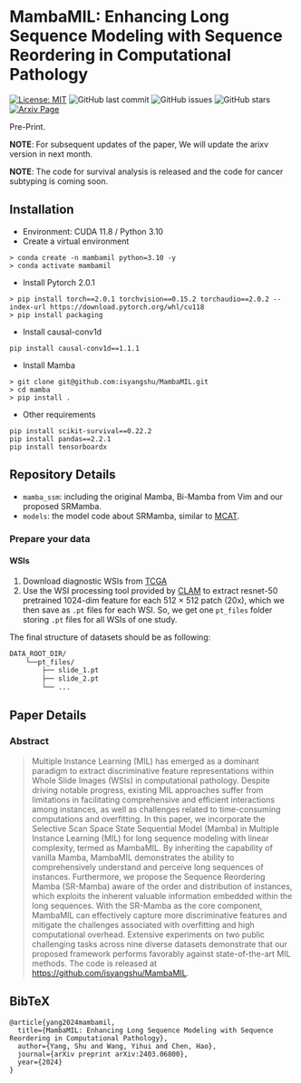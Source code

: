 # MambaMIL: Enhancing Long Sequence Modeling with Sequence Reordering in Computational Pathology

[![License: MIT](https://img.shields.io/badge/License-MIT-green.svg)](https://opensource.org/licenses/MIT)
![GitHub last commit](https://img.shields.io/github/last-commit/isyangshu/MambaMIL?style=flat-square)
![GitHub issues](https://img.shields.io/github/issues/isyangshu/MambaMIL?style=flat-square)
![GitHub stars](https://img.shields.io/github/stars/isyangshu/MambaMIL?style=flat-square)
[![Arxiv Page](https://img.shields.io/badge/Arxiv-2403.06800-red?style=flat-square)](https://arxiv.org/pdf/2403.06800.pdf)

Pre-Print.

**NOTE**: For subsequent updates of the paper, We will update the arixv version in next month.

**NOTE**: The code for survival analysis is released and the code for cancer subtyping is coming soon.

## Installation
* Environment: CUDA 11.8 / Python 3.10
* Create a virtual environment
```shell
> conda create -n mambamil python=3.10 -y
> conda activate mambamil
```
* Install Pytorch 2.0.1
```shell
> pip install torch==2.0.1 torchvision==0.15.2 torchaudio==2.0.2 --index-url https://download.pytorch.org/whl/cu118
> pip install packaging
```
* Install causal-conv1d
```shell
pip install causal-conv1d==1.1.1
```
* Install Mamba
```shell
> git clone git@github.com:isyangshu/MambaMIL.git
> cd mamba
> pip install .
```
* Other requirements
```shell
pip install scikit-survival==0.22.2
pip install pandas==2.2.1
pip install tensorboardx
```

## Repository Details

<!-- * `csv`:  Complete Cbioportal files, including the features path and data splits with 5-fold cross-validation. 
* `datasets`: The code for Dataset, you can just replace the path in Line-25. -->
* `mamba_ssm`: including the original Mamba, Bi-Mamba from Vim and our proposed SRMamba.
* `models`: the model code about SRMamba, similar to [MCAT](https://github.com/mahmoodlab/MCAT).
<!-- * `results`: the results on 12 datasets, including BLCA BRCA CESC CRC GBMLGG KIRC LIHC LUAD LUSC PAAD SARC UCEC. -->

<!-- ## How to Train -->
### Prepare your data
#### WSIs
1. Download diagnostic WSIs from [TCGA](https://portal.gdc.cancer.gov/)
2. Use the WSI processing tool provided by [CLAM](https://github.com/mahmoodlab/CLAM) to extract resnet-50 pretrained 1024-dim feature for each 512 $\times$ 512 patch (20x), which we then save as `.pt` files for each WSI. So, we get one `pt_files` folder storing `.pt` files for all WSIs of one study.

The final structure of datasets should be as following:
```bash
DATA_ROOT_DIR/
    └──pt_files/
        ├── slide_1.pt
        ├── slide_2.pt
        └── ...
```

<!-- ### Training

```shell
sh mambamil.sh
```

## Results
Compared to using different hyperparameter for different datasets in the preprint version, in the current version, our MambaMIL can be set with fixed parameters:
```shell
* LR: 2e-5
* Layer: 2
* Rate: 20
```

I show the csv files about results in the `results`.
* Tables

* Results & Pretrained Parameters:
    - [Google Drive](-)
    - [BaiduYunPan(-)]() -->

## Paper Details

### Abstract

> Multiple Instance Learning (MIL) has emerged as a dominant paradigm to extract discriminative feature representations within Whole Slide Images (WSIs) in computational pathology. Despite driving notable progress, existing MIL approaches suffer from limitations in facilitating comprehensive and efficient interactions among instances, as well as challenges related to time-consuming computations and overfitting. In this paper, we incorporate the Selective Scan Space State Sequential Model (Mamba) in Multiple Instance Learning (MIL) for long sequence modeling with linear complexity, termed as MambaMIL. By inheriting the capability of vanilla Mamba, MambaMIL demonstrates the ability to comprehensively understand and perceive long sequences of instances. Furthermore, we propose the Sequence Reordering Mamba (SR-Mamba) aware of the order and distribution of instances, which exploits the inherent valuable information embedded within the long sequences. With the SR-Mamba as the core component, MambaMIL can effectively capture more discriminative features and mitigate the challenges associated with overfitting and high computational overhead. Extensive experiments on two public challenging tasks across nine diverse datasets demonstrate that our proposed framework performs favorably against state-of-the-art MIL methods. The code is released at https://github.com/isyangshu/MambaMIL.


## BibTeX

```text
@article{yang2024mambamil,
  title={MambaMIL: Enhancing Long Sequence Modeling with Sequence Reordering in Computational Pathology},
  author={Yang, Shu and Wang, Yihui and Chen, Hao},
  journal={arXiv preprint arXiv:2403.06800},
  year={2024}
}
```

